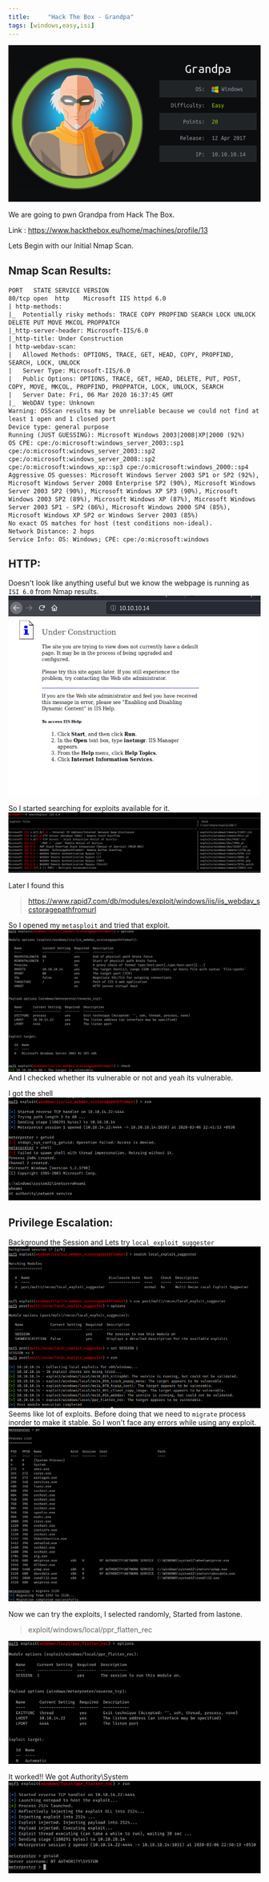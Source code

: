 ```yaml
---
title:     "Hack The Box - Grandpa"
tags: [windows,easy,isi]
---
```


![](https://raw.githubusercontent.com/0xw0lf/0xw0lf.github.io/master/img/htb-grandpa/1.png)

We are going to pwn Grandpa from Hack The Box.

Link : <https://www.hackthebox.eu/home/machines/profile/13>


Lets Begin with our Initial Nmap Scan.

## Nmap Scan Results:

```
PORT   STATE SERVICE VERSION
80/tcp open  http    Microsoft IIS httpd 6.0
| http-methods: 
|_  Potentially risky methods: TRACE COPY PROPFIND SEARCH LOCK UNLOCK DELETE PUT MOVE MKCOL PROPPATCH
|_http-server-header: Microsoft-IIS/6.0
|_http-title: Under Construction
| http-webdav-scan: 
|   Allowed Methods: OPTIONS, TRACE, GET, HEAD, COPY, PROPFIND, SEARCH, LOCK, UNLOCK
|   Server Type: Microsoft-IIS/6.0
|   Public Options: OPTIONS, TRACE, GET, HEAD, DELETE, PUT, POST, COPY, MOVE, MKCOL, PROPFIND, PROPPATCH, LOCK, UNLOCK, SEARCH
|   Server Date: Fri, 06 Mar 2020 16:37:45 GMT
|_  WebDAV type: Unknown
Warning: OSScan results may be unreliable because we could not find at least 1 open and 1 closed port
Device type: general purpose
Running (JUST GUESSING): Microsoft Windows 2003|2008|XP|2000 (92%)
OS CPE: cpe:/o:microsoft:windows_server_2003::sp1 cpe:/o:microsoft:windows_server_2003::sp2 cpe:/o:microsoft:windows_server_2008::sp2 cpe:/o:microsoft:windows_xp::sp3 cpe:/o:microsoft:windows_2000::sp4
Aggressive OS guesses: Microsoft Windows Server 2003 SP1 or SP2 (92%), Microsoft Windows Server 2008 Enterprise SP2 (90%), Microsoft Windows Server 2003 SP2 (90%), Microsoft Windows XP SP3 (90%), Microsoft Windows 2003 SP2 (89%), Microsoft Windows XP (87%), Microsoft Windows Server 2003 SP1 - SP2 (86%), Microsoft Windows 2000 SP4 (85%), Microsoft Windows XP SP2 or Windows Server 2003 (85%)
No exact OS matches for host (test conditions non-ideal).
Network Distance: 2 hops
Service Info: OS: Windows; CPE: cpe:/o:microsoft:windows
```

## HTTP:

Doesn't look like anything useful but we know the webpage is running as ``ISI 6.0`` from Nmap results.
![](https://raw.githubusercontent.com/0xw0lf/0xw0lf.github.io/master/img/htb-grandpa/2.png)

So I started searching for exploits available for it. 
![](https://raw.githubusercontent.com/0xw0lf/0xw0lf.github.io/master/img/htb-grandpa/3.png)

Later I found this 

> https://www.rapid7.com/db/modules/exploit/windows/iis/iis_webdav_scstoragepathfromurl

So I opened my ``metasploit`` and tried that exploit.<br/>
![](https://raw.githubusercontent.com/0xw0lf/0xw0lf.github.io/master/img/htb-grandpa/4.png)<br/>
And I checked whether its vulnerable or not and yeah its vulnerable.

I got the shell<br/>
![](https://raw.githubusercontent.com/0xw0lf/0xw0lf.github.io/master/img/htb-grandpa/5.png)

## Privilege Escalation:

Background the Session and Lets try ``local_exploit_suggester``<br/>
![](https://raw.githubusercontent.com/0xw0lf/0xw0lf.github.io/master/img/htb-grandpa/6.png)<br/>
Seems like lot of exploits. Before doing that we need to ``migrate`` process inorder to make it stable. So I won't face any errors while using any exploit.
![](https://raw.githubusercontent.com/0xw0lf/0xw0lf.github.io/master/img/htb-grandpa/7.png)

Now we can try the exploits, I selected randomly, Started from lastone.

> exploit/windows/local/ppr_flatten_rec

![](https://raw.githubusercontent.com/0xw0lf/0xw0lf.github.io/master/img/htb-grandpa/8.png)

It worked!! We got Authority\System<br/>
![](https://raw.githubusercontent.com/0xw0lf/0xw0lf.github.io/master/img/htb-grandpa/9.png)